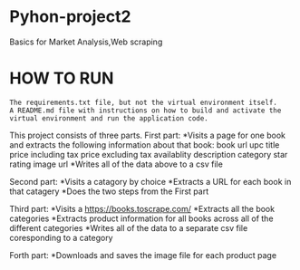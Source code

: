 # Pyhon-project2
Basics for Market Analysis,Web scraping
# HOW TO RUN #
    The requirements.txt file, but not the virtual environment itself. 
    A README.md file with instructions on how to build and activate the virtual environment and run the application code.
      
This project consists of three parts.
  First part:
     *Visits a page for one book and extracts the following information about that book:
      book url
      upc
      title 
      price including tax
      price excluding tax
      availablity
      description
      category
      star rating
      image url
    *Writes all of the data above to a csv file 
  
  Second part:
     *Visits a catagory by choice
     *Extracts a URL for each book in that catagery
     *Does the two steps from the First part 
     
  Third part:
    *Visits a https://books.toscrape.com/ 
    *Extracts all the book categories
    *Extracts product information for all books across all of the different categories
    *Writes all of the data to a separate csv file coresponding to a category
 
Forth part:
    *Downloads and saves the image file for each product page
